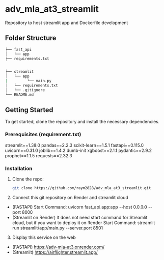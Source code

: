 # adv_mla_at3_streamlit
Repository to host streamlit app and Dockerfile development

## Folder Structure
```bash
├── fast_api
│   └── app
├── requirements.txt


├── streamlit
│   └── app
|         └── main.py
│   └── requirements.txt
│   └── .gitignore
└── README.md

```

## Getting Started

To get started, clone the repository and install the necessary dependencies.

### Prerequisites (requirement.txt)

streamlit==1.38.0
pandas==2.2.3
scikit-learn==1.5.1
fastapi==0.115.0
uvicorn==0.31.0
joblib==1.4.2
dumb-init
xgboost==2.1.1
pydantic==2.9.2
prophet==1.1.5
requests==2.32.3

### Installation

1. Clone the repo:
    ```bash
   git clone https://github.com/raym2828/adv_mla_at3_streamlit.git


2. Connect this git repository on Render and streamlit cloud 
 - (FASTAPI) Start Command: uvicorn fast_api.app:app --host 0.0.0.0 --port 8000
 - (Streamlit on Render) It does not need start command for Streamlit cloud, but if you want to deploy it on Render
             Start Command: streamlit run streamlit/app/main.py --server.port 8501

3. Display this service on the web
 - (FASTAPI) https://adv-mla-at3.onrender.com/
 - (Streamlit) https://airflighter.streamlit.app/